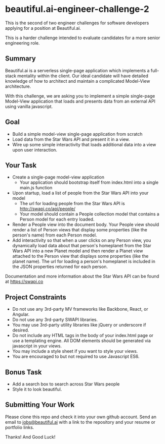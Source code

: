 # beautiful.ai-engineer-challenge-2

This is the second of two engineer challenges for software developers applying for a position at Beautiful.ai.

This is a harder challenge intended to evaluate candidates for a more senior engineering role. 

## Summary
Beautiful.ai is a serverless single-page application which implements a full-stack mentality within the client. Our ideal candidate will
have detailed knowledge of how to architect and maintain a complicated Model-View architecture.

With this challenge, we are asking you to implement a simple single-page Model-View application that loads and presents data from an external API using vanilla javascript.

## Goal
- Build a simple model-view single-page application from scratch
- Load data from the Star Wars API and present it in a view.
- Wire up some simple interactivity that loads additional data into a view upon user interaction.

## Your Task
- Create a single-page model-view application
  - Your application should bootstrap itself from index.html into a single main.js function
- Upon startup, load a list of people from the Star Wars API into your model
  - The url for loading people from the Star Wars API is http://swapi.co/api/people/
  - Your model should contain a People collection model that contains a Person model for each entry loaded.
- Render a People view into the document body. Your People view should render a list of Person views that display some properties (like the person's name) from each Person model.
- Add interactivity so that when a user clicks on any Person view, you dynamically load data about that person's homeplanet from the Star Wars API into a new Planet model and then render a Planet view attached to the Person view that displays some properties (like the planet name). The url for loading a person's homeplanet is included in the JSON properties returned for each person.
  
Documentation and more information about the Star Wars API can be found at https://swapi.co

## Project Constraints
- Do not use any 3rd-party MV frameworks like Backbone, React, or Angular.
- Do not use any 3rd-party SWAPI libraries.
- You may use 3rd-party utility libraries like jQuery or underscore if desired.
- Do not include any HTML tags in the body of your index.html page or use a templating engine. All DOM elements should be generated via javascript in your views.
- You may include a style sheet if you want to style your views.
- You are encouraged to but not required to use Javascript ES6.

## Bonus Task
- Add a search box to search across Star Wars people
- Style it to look beautiful.

## Submitting Your Work
Please clone this repo and check it into your own github account. Send an email to jobs@beautiful.ai with a link to the repository and your resume or portfolio links.

Thanks! And Good Luck!
